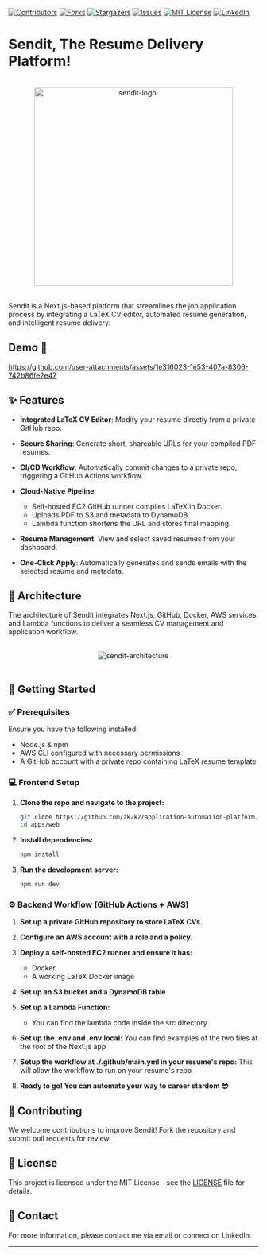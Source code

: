 
<!-- PROJECT SHIELDS -->

[![Contributors][contributors-shield]][contributors-url]
[![Forks][forks-shield]][forks-url]
[![Stargazers][stars-shield]][stars-url]
[![Issues][issues-shield]][issues-url]
[![MIT License][license-shield]][license-url]
[![LinkedIn][linkedin-shield]][linkedin-url]

<a id="readme-top"></a>

# Sendit, The Resume Delivery Platform!

<div align="center">
  <br>
  <img src="https://github.com/user-attachments/assets/bb900689-4e31-4e61-a91e-d6a4159785f6" alt="sendit-logo" width="400">
  <br><br>
</div>

Sendit is a Next.js-based platform that streamlines the job application process by integrating a LaTeX CV editor, automated resume generation, and intelligent resume delivery.

## Demo 🎥

https://github.com/user-attachments/assets/1e316023-1e53-407a-8306-742b86fe2e47

## ✨ Features

* **Integrated LaTeX CV Editor**: Modify your resume directly from a private GitHub repo.
* **Secure Sharing**: Generate short, shareable URLs for your compiled PDF resumes.
* **CI/CD Workflow**: Automatically commit changes to a private repo, triggering a GitHub Actions workflow.
* **Cloud-Native Pipeline**:

  * Self-hosted EC2 GitHub runner compiles LaTeX in Docker.
  * Uploads PDF to S3 and metadata to DynamoDB.
  * Lambda function shortens the URL and stores final mapping.
* **Resume Management**: View and select saved resumes from your dashboard.
* **One-Click Apply**: Automatically generates and sends emails with the selected resume and metadata.

## 🧱 Architecture
The architecture of Sendit integrates Next.js, GitHub, Docker, AWS services, and Lambda functions to deliver a seamless CV management and application workflow.
<div align="center">
  <br>
  <img src="https://github.com/user-attachments/assets/e59b97bc-2870-4d9d-8c1a-f18fab0abeef" alt="sendit-architecture">
  <br><br>
</div>


## 🚀 Getting Started

### ✅ Prerequisites

Ensure you have the following installed:

* Node.js & npm
* AWS CLI configured with necessary permissions
* A GitHub account with a private repo containing LaTeX resume template

### 💻 Frontend Setup

1. **Clone the repo and navigate to the project:**

   ```sh
   git clone https://github.com/zk2k2/application-automation-platform.git
   cd apps/web
   ```

2. **Install dependencies:**

   ```sh
   npm install
   ```

3. **Run the development server:**

   ```sh
   npm run dev
   ```

### ⚙️ Backend Workflow (GitHub Actions + AWS)

1. **Set up a private GitHub repository to store LaTeX CVs.**
   
3. **Configure an AWS account with a role and a policy.**
   
4. **Deploy a self-hosted EC2 runner and ensure it has:**
   * Docker
   * A working LaTeX Docker image
     
5. **Set up an S3 bucket and a DynamoDB table**
   
6. **Set up a Lambda Function:**
   * You can find the lambda code inside the src directory
     
7. **Set up the .env and .env.local:**
   You can find examples of the two files at the root of the Next.js app
     
8. **Setup the workflow at ./.github/main.yml in your resume's repo:**
   This will allow the workflow to run on your resume's repo
  
9. **Ready to go! You can automate your way to career stardom 😎**
 
     
## 🤝 Contributing

We welcome contributions to improve Sendit! Fork the repository and submit pull requests for review.

## 📜 License

This project is licensed under the MIT License - see the [LICENSE](LICENSE) file for details.

## 📧 Contact

For more information, please contact me via email or connect on LinkedIn.

<!-- MARKDOWN LINKS & IMAGES -->

[contributors-shield]: https://img.shields.io/github/contributors/zk2k2/application-automation-platform.svg?style=for-the-badge
[contributors-url]: https://github.com/zk2k2/application-automation-platform/graphs/contributors
[forks-shield]: https://img.shields.io/github/forks/zk2k2/application-automation-platform.svg?style=for-the-badge
[forks-url]: https://github.com/zk2k2/application-automation-platform/network/members
[stars-shield]: https://img.shields.io/github/stars/zk2k2/application-automation-platform.svg?style=for-the-badge
[stars-url]: https://github.com/zk2k2/application-automation-platform/stargazers
[issues-shield]: https://img.shields.io/github/issues/zk2k2/application-automation-platform.svg?style=for-the-badge
[issues-url]: https://github.com/zk2k2/application-automation-platform/issues
[license-shield]: https://img.shields.io/github/license/zk2k2/application-automation-platform.svg?style=for-the-badge
[license-url]: https://github.com/zk2k2/application-automation-platform/blob/main/LICENSE
[linkedin-shield]: https://img.shields.io/badge/-LinkedIn-black.svg?style=for-the-badge&logo=linkedin&colorB=555
[linkedin-url]: https://linkedin.com/in/your-linkedin-username

---
